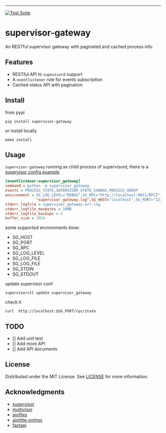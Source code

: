 
--- 
<a href="https://github.com/ppd0705/supervisor-gateway/actions">
    <img src="https://github.com/ppd0705/supervisor-gateway/workflows/Test%20Suite/badge.svg" alt="Test Suite">
</a>

# supervisor-gateway

An RESTful supervisor gateway with paginated and cached process info

## Features
- RESTful API to `supevisord` support
- A `eventlistener` role for events subscription  
- Cached status API with pagination 

## Install

from pypi

```shell
pip install supervisor-gateway
```

or install locally

```shell
make install
```

## Usage

`supervisor-gateway` running as child process of supervisord, there is a [supervisor config example](config/supervisor/supervisor_gateway.conf)

```ini
[eventlistener:supervisor_gateway]
command = python -m supervisor_gateway
events = PROCESS_STATE,SUPERVISOR_STATE_CHANGE,PROCESS_GROUP
environment = SG_LOG_LEVEL="DEBUG",SG_RPC="http://localhost:9011/RPC2",SG_LOG_FILE=
              "supervisor_gateway.log",SG_HOST="localhost",SG_PORT="1234"
stderr_logfile = supervisor_gateway.err.log
stderr_logfile_maxbytes = 10MB
stderr_logfile_backups = 2
buffer_size = 1024
```

some supported environments blow:
- SG_HOST
- SG_PORT
- SG_RPC
- SG_LOG_LEVEL
- SG_LOG_FILE
- SG_LOG_FILE
- SG_STDIN
- SG_STDOUT

update supervisor conf
```shell
supervisorctl update supervisor_gateway
```

check it 
```shell
curl  http://localhost:$SG_PORT/rpc/state  
```

## TODO
- [] Add unit test
- [] Add more API
- [] Add API documents

## License

Distributed under the MIT License. See [LICENSE](LICENSE) for more information.

## Acknowledgments

- [supervisor](https://github.com/Supervisor/supervisor)
- [multivisor](https://github.com/tiagocoutinho/multivisor)
- [aiofiles](https://github.com/Tinche/aiofiles)
- [aiohttp-xmlrpc](https://github.com/mosquito/aiohttp-xmlrpc)
- [fastapi](https://github.com/tiangolo/fastapi)